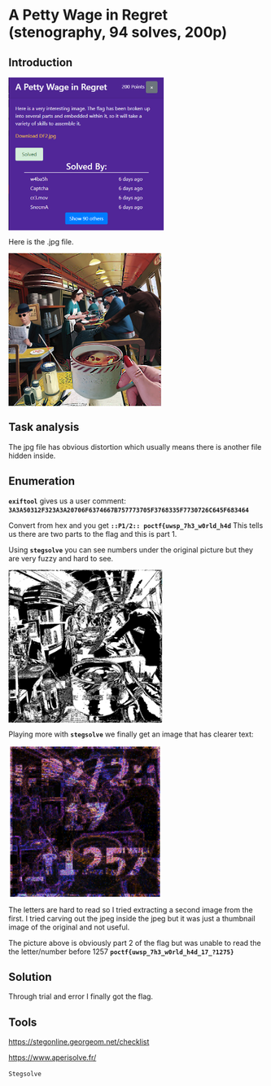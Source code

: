 # A Petty Wage in Regret (stenography, 94 solves, 200p)

## Introduction

<img height=300 align=center src=./readme_assets/challenge.png>


Here is the .jpg file.

<img height=300 align=center src=./readme_assets/DF2.jpg>

## Task analysis

The jpg file has obvious distortion which usually means there is another file hidden inside.

## Enumeration

**`exiftool`** gives us a user comment: **`3A3A50312F323A3A20706F6374667B757773705F3768335F7730726C645F683464`**

Convert from hex and you get **`::P1/2:: poctf{uwsp_7h3_w0rld_h4d`**
This tells us there are two parts to the flag and this is part 1. 

Using **`stegsolve`** you can see numbers under the original picture but they are very fuzzy and hard to see.

<img height=300 align=center src=./readme_assets/ds2fuzzy.png>

Playing more with **`stegsolve`** we finally get an image that has clearer text:

<img height=300 align=center src=./readme_assets/DS2.png>

The letters are hard to read so I tried extracting a second image from the first. I tried carving out the jpeg inside the jpeg but it was just a thumbnail image of the original and not useful.

The picture above is obviously part 2 of the flag but was unable to read the the letter/number before 1257 **`poctf{uwsp_7h3_w0rld_h4d_17_?1275}`**

## Solution

Through trial and error I finally got the flag.

## Tools

https://stegonline.georgeom.net/checklist

https://www.aperisolve.fr/

`Stegsolve`

